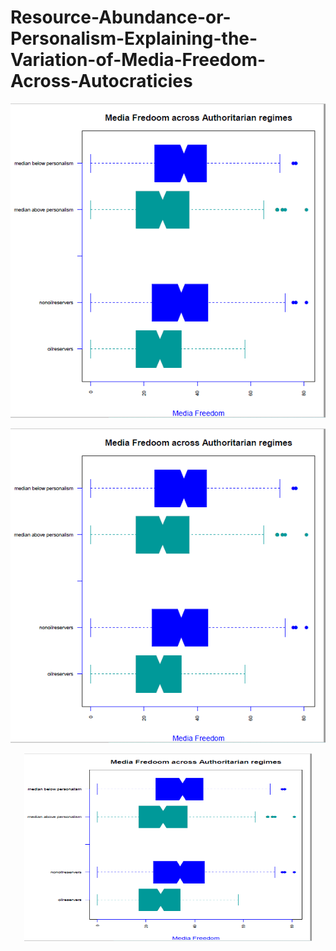 # Resource-Abundance-or-Personalism-Explaining-the-Variation-of-Media-Freedom-Across-Autocraticies

![alt text](https://github.com/sefsahin/Resource-Abundance-or-Personalism-Explaining-the-Variation-of-Media-Freedom-Across-Autocraticies/blob/main/preliminary.png)


![plot](https://github.com/sefsahin/Resource-Abundance-or-Personalism-Explaining-the-Variation-of-Media-Freedom-Across-Autocraticies/blob/main/preliminary.png)


<p align="center">
  <img width="460" height="300" src="https://github.com/sefsahin/Resource-Abundance-or-Personalism-Explaining-the-Variation-of-Media-Freedom-Across-Autocraticies/blob/main/preliminary.png">
</p>
